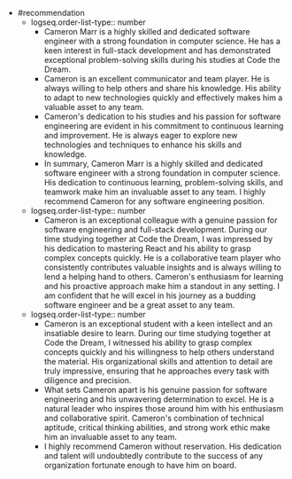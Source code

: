- #recommendation
	- logseq.order-list-type:: number
		- Cameron Marr is a highly skilled and dedicated software engineer with a strong foundation in computer science. He has a keen interest in full-stack development and has demonstrated exceptional problem-solving skills during his studies at Code the Dream.
		- Cameron is an excellent communicator and team player. He is always willing to help others and share his knowledge. His ability to adapt to new technologies quickly and effectively makes him a valuable asset to any team.
		- Cameron's dedication to his studies and his passion for software engineering are evident in his commitment to continuous learning and improvement. He is always eager to explore new technologies and techniques to enhance his skills and knowledge.
		- In summary, Cameron Marr is a highly skilled and dedicated software engineer with a strong foundation in computer science. His dedication to continuous learning, problem-solving skills, and teamwork make him an invaluable asset to any team. I highly recommend Cameron for any software engineering position.
	- logseq.order-list-type:: number
		- Cameron is an exceptional colleague with a genuine passion for software engineering and full-stack development. During our time studying together at Code the Dream, I was impressed by his dedication to mastering React and his ability to grasp complex concepts quickly. He is a collaborative team player who consistently contributes valuable insights and is always willing to lend a helping hand to others. Cameron's enthusiasm for learning and his proactive approach make him a standout in any setting. I am confident that he will excel in his journey as a budding software engineer and be a great asset to any team.
	- logseq.order-list-type:: number
		- Cameron is an exceptional student with a keen intellect and an insatiable desire to learn. During our time studying together at Code the Dream, I witnessed his ability to grasp complex concepts quickly and his willingness to help others understand the material. His organizational skills and attention to detail are truly impressive, ensuring that he approaches every task with diligence and precision.
		- What sets Cameron apart is his genuine passion for software engineering and his unwavering determination to excel. He is a natural leader who inspires those around him with his enthusiasm and collaborative spirit. Cameron's combination of technical aptitude, critical thinking abilities, and strong work ethic make him an invaluable asset to any team.
		- I highly recommend Cameron without reservation. His dedication and talent will undoubtedly contribute to the success of any organization fortunate enough to have him on board.